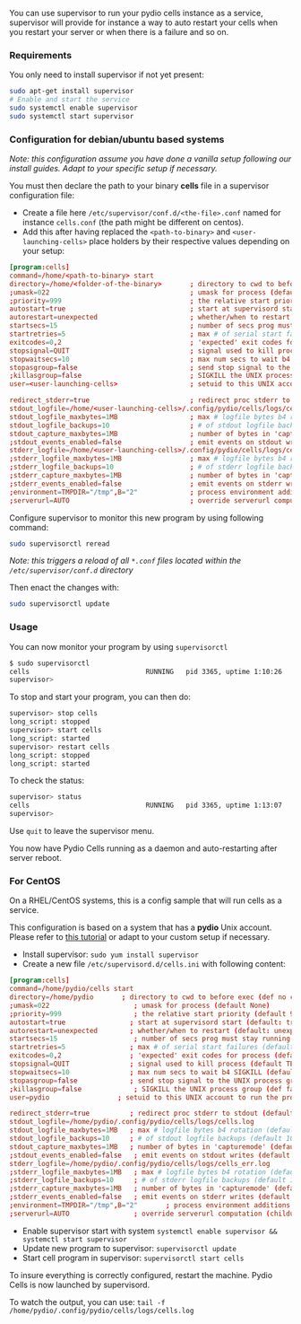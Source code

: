 You can use supervisor to run your pydio cells instance as a service, supervisor will provide for instance a way to auto restart your cells when you restart your server or when there is a failure and so on.

### Requirements

You only need to install supervisor if not yet present:

```sh
sudo apt-get install supervisor
# Enable and start the service
sudo systemctl enable supervisor
sudo systemctl start supervisor
```

### Configuration for debian/ubuntu based systems

_Note: this configuration assume you have done a vanilla setup following our install guides. Adapt to your specific setup if necessary._

You must then declare the path to your binary **cells** file in a supervisor configuration file:

- Create a file here `/etc/supervisor/conf.d/<the-file>.conf` named for instance `cells.conf` (the path might be different on centos).
- Add this after having replaced the `<path-to-binary>` and `<user-launching-cells>` place holders by their respective values depending on your setup:

```conf
[program:cells]
command=/home/<path-to-binary> start
directory=/home/<folder-of-the-binary>       ; directory to cwd to before exec (def no cwd)
;umask=022                                   ; umask for process (default None)
;priority=999                                ; the relative start priority (default 999)
autostart=true                               ; start at supervisord start (default: true)
autorestart=unexpected                       ; whether/when to restart (default: unexpected)
startsecs=15                                 ; number of secs prog must stay running (def. 1)
startretries=5                               ; max # of serial start failures (default 3)
exitcodes=0,2                                ; 'expected' exit codes for process (default 0,2)
stopsignal=QUIT                              ; signal used to kill process (default TERM)
stopwaitsecs=10                              ; max num secs to wait b4 SIGKILL (default 10)
stopasgroup=false                            ; send stop signal to the UNIX process group (default false)
;killasgroup=false                           ; SIGKILL the UNIX process group (def false)
user=<user-launching-cells>                  ; setuid to this UNIX account to run the program

redirect_stderr=true                         ; redirect proc stderr to stdout (default false)
stdout_logfile=/home/<user-launching-cells>/.config/pydio/cells/logs/cells.log
stdout_logfile_maxbytes=1MB                  ; max # logfile bytes b4 rotation (default 50MB)
stdout_logfile_backups=10                    ; # of stdout logfile backups (default 10)
stdout_capture_maxbytes=1MB                  ; number of bytes in 'capturemode' (default 0)
;stdout_events_enabled=false                 ; emit events on stdout writes (default false)
stderr_logfile=/home/<user-launching-cells>/.config/pydio/cells/logs/cells_err.log        ; stderr log path, NONE for none; default AUTO
;stderr_logfile_maxbytes=1MB                 ; max # logfile bytes b4 rotation (default 50MB)
;stderr_logfile_backups=10                   ; # of stderr logfile backups (default 10)
;stderr_capture_maxbytes=1MB                 ; number of bytes in 'capturemode' (default 0)
;stderr_events_enabled=false                 ; emit events on stderr writes (default false)
;environment=TMPDIR="/tmp",B="2"             ; process environment additions (def no adds)
;serverurl=AUTO                              ; override serverurl computation (childutils)
```

Configure supervisor to monitor this new program by using following command:

```sh
sudo supervisorctl reread
```
_Note: this triggers a reload of all `*.conf` files located within the `/etc/supervisor/conf.d` directory_

Then enact the changes with:

```sh
sudo supervisorctl update
```

### Usage

You can now monitor your program by using `supervisorctl`

``` sh
$ sudo supervisorctl
cells                             RUNNING   pid 3365, uptime 1:10:26
supervisor>
```

To stop and start your program, you can then do:

```sh
supervisor> stop cells
long_script: stopped
supervisor> start cells
long_script: started
supervisor> restart cells
long_script: stopped
long_script: started
```

To check the status:

```sh
supervisor> status
cells                             RUNNING   pid 3365, uptime 1:13:07
supervisor>
```

Use `quit` to leave the supervisor menu.

You now have Pydio Cells running as a daemon and auto-restarting after server reboot.

### For CentOS

On a RHEL/CentOS systems, this is a config sample that will run cells as a service.

This configuration is based on a system that has a **pydio** Unix account. Please refer to [this tutorial](/en/docs/cells/v1/centosrhel-systems) or adapt to your custom setup if necessary.

- Install supervisor: `sudo yum install supervisor`
- Create a new file `/etc/supervisord.d/cells.ini` with following content:

```conf
[program:cells]
command=/home/pydio/cells start
directory=/home/pydio       ; directory to cwd to before exec (def no cwd)
;umask=022                     ; umask for process (default None)
;priority=999                  ; the relative start priority (default 999)
autostart=true                ; start at supervisord start (default: true)
autorestart=unexpected        ; whether/when to restart (default: unexpected)
startsecs=15                   ; number of secs prog must stay running (def. 1)
startretries=5                ; max # of serial start failures (default 3)
exitcodes=0,2                 ; 'expected' exit codes for process (default 0,2)
stopsignal=QUIT               ; signal used to kill process (default TERM)
stopwaitsecs=10               ; max num secs to wait b4 SIGKILL (default 10)
stopasgroup=false             ; send stop signal to the UNIX process group (default false)
;killasgroup=false             ; SIGKILL the UNIX process group (def false)
user=pydio                 ; setuid to this UNIX account to run the program

redirect_stderr=true          ; redirect proc stderr to stdout (default false)
stdout_logfile=/home/pydio/.config/pydio/cells/logs/cells.log
stdout_logfile_maxbytes=1MB   ; max # logfile bytes b4 rotation (default 50MB)
stdout_logfile_backups=10     ; # of stdout logfile backups (default 10)
stdout_capture_maxbytes=1MB   ; number of bytes in 'capturemode' (default 0)
;stdout_events_enabled=false   ; emit events on stdout writes (default false)
stderr_logfile=/home/pydio/.config/pydio/cells/logs/cells_err.log        ; stderr log path, NONE for none; default AUTO
;stderr_logfile_maxbytes=1MB   ; max # logfile bytes b4 rotation (default 50MB)
;stderr_logfile_backups=10     ; # of stderr logfile backups (default 10)
;stderr_capture_maxbytes=1MB   ; number of bytes in 'capturemode' (default 0)
;stderr_events_enabled=false   ; emit events on stderr writes (default false)
;environment=TMPDIR="/tmp",B="2"       ; process environment additions (def no adds)
;serverurl=AUTO                ; override serverurl computation (childutils)
```

- Enable supervisor start with system `systemctl enable supervisor && systemctl start supervisor`
- Update new program to supervisor: `supervisorctl update`
- Start cell program in supervisor: `supervisorctl start cells`

To insure everything is correctly configured, restart the machine. Pydio Cells is now launched by supervisord.

To watch the output, you can use: `tail -f /home/pydio/.config/pydio/cells/logs/cells.log`
